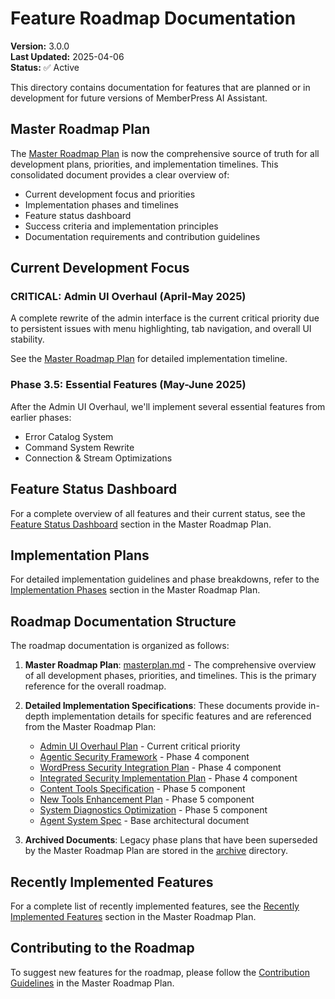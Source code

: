 # Feature Roadmap Documentation

**Version:** 3.0.0  
**Last Updated:** 2025-04-06  
**Status:** ✅ Active

This directory contains documentation for features that are planned or in development for future versions of MemberPress AI Assistant.

## Master Roadmap Plan

The [Master Roadmap Plan](./masterplan.md) is now the comprehensive source of truth for all development plans, priorities, and implementation timelines. This consolidated document provides a clear overview of:

- Current development focus and priorities
- Implementation phases and timelines
- Feature status dashboard
- Success criteria and implementation principles
- Documentation requirements and contribution guidelines

## Current Development Focus

### CRITICAL: Admin UI Overhaul (April-May 2025)

A complete rewrite of the admin interface is the current critical priority due to persistent issues with menu highlighting, tab navigation, and overall UI stability.

See the [Master Roadmap Plan](./masterplan.md#current-development-focus) for detailed implementation timeline.

### Phase 3.5: Essential Features (May-June 2025)

After the Admin UI Overhaul, we'll implement several essential features from earlier phases:
- Error Catalog System
- Command System Rewrite
- Connection & Stream Optimizations

## Feature Status Dashboard

For a complete overview of all features and their current status, see the [Feature Status Dashboard](./masterplan.md#feature-status-dashboard) section in the Master Roadmap Plan.

## Implementation Plans

For detailed implementation guidelines and phase breakdowns, refer to the [Implementation Phases](./masterplan.md#implementation-phases) section in the Master Roadmap Plan.

## Roadmap Documentation Structure

The roadmap documentation is organized as follows:

1. **Master Roadmap Plan**: [masterplan.md](./masterplan.md) - The comprehensive overview of all development phases, priorities, and timelines. This is the primary reference for the overall roadmap.

2. **Detailed Implementation Specifications**: These documents provide in-depth implementation details for specific features and are referenced from the Master Roadmap Plan:
   - [Admin UI Overhaul Plan](./admin-ui-overhaul-plan.md) - Current critical priority
   - [Agentic Security Framework](./agentic-security-framework.md) - Phase 4 component
   - [WordPress Security Integration Plan](./wp-security-integration-plan.md) - Phase 4 component
   - [Integrated Security Implementation Plan](./integrated-security-implementation-plan.md) - Phase 4 component
   - [Content Tools Specification](./content-tools-specification.md) - Phase 5 component
   - [New Tools Enhancement Plan](./new-tools-enhancement-plan.md) - Phase 5 component
   - [System Diagnostics Optimization](./system-diagnostics-optimization.md) - Phase 5 component
   - [Agent System Spec](./agent-system-spec.md) - Base architectural document

3. **Archived Documents**: Legacy phase plans that have been superseded by the Master Roadmap Plan are stored in the [archive](./archive/) directory.

## Recently Implemented Features

For a complete list of recently implemented features, see the [Recently Implemented Features](./masterplan.md#recently-implemented-features) section in the Master Roadmap Plan.

## Contributing to the Roadmap

To suggest new features for the roadmap, please follow the [Contribution Guidelines](./masterplan.md#contribution-guidelines) in the Master Roadmap Plan.